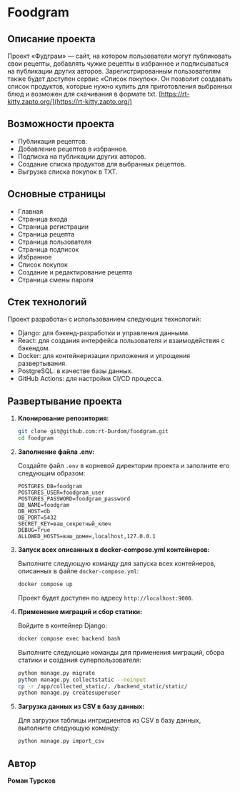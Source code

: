 # Foodgram

## Описание проекта

Проект «Фудграм» — сайт, на котором пользователи могут публиковать свои рецепты, добавлять чужие рецепты в избранное и подписываться на публикации других авторов. Зарегистрированным пользователям также будет доступен сервис «Список покупок». Он позволит создавать список продуктов, которые нужно купить для приготовления выбранных блюд и возможен для скачивания в формате txt.
[https://rt-kitty.zapto.org/](https://rt-kitty.zapto.org/)
## Возможности проекта

- Публикация рецептов.
- Добавление рецептов в избранное.
- Подписка на публикации других авторов.
- Создание списка продуктов для выбранных рецептов.
- Выгрузка списка покупок в TXT.

## Основные страницы

- Главная
- Страница входа
- Страница регистрации
- Страница рецепта
- Страница пользователя
- Страница подписок
- Избранное
- Список покупок
- Создание и редактирование рецепта
- Страница смены пароля

## Стек технологий

Проект разработан с использованием следующих технологий:

- Django: для бэкенд-разработки и управления данными.
- React: для создания интерфейса пользователя и взаимодействия с бэкендом.
- Docker: для контейнеризации приложения и упрощения развертывания.
- PostgreSQL: в качестве базы данных.
- GitHub Actions: для настройки CI/CD процесса.

## Развертывание проекта

1. **Клонирование репозитория:**

    ```bash
    git clone git@github.com:rt-Durdom/foodgram.git
    cd foodgram
    ```

2. **Заполнение файла .env:**

    Создайте файл `.env` в корневой директории проекта и заполните его следующим образом:

    ```plaintext
    POSTGRES_DB=foodgram
    POSTGRES_USER=foodgram_user
    POSTGRES_PASSWORD=foodgram_password
    DB_NAME=foodgram
    DB_HOST=db
    DB_PORT=5432
    SECRET_KEY=ваш_секретный_ключ
    DEBUG=True
    ALLOWED_HOSTS=ваш_домен,localhost,127.0.0.1
    ```

3. **Запуск всех описанных в docker-compose.yml контейнеров:**

    Выполните следующую команду для запуска всех контейнеров, описанных в файле `docker-compose.yml`:

    ```bash
    docker compose up
    ```

    Проект будет доступен по адресу `http://localhost:9000`.

4. **Применение миграций и сбор статики:**

    Войдите в контейнер Django:

    ```bash
    docker compose exec backend bash
    ```

    Выполните следующие команды для применения миграций, сбора статики и создания суперпользователя:

    ```bash
    python manage.py migrate
    python manage.py collectstatic --noinput
    cp -r /app/collected_static/. /backend_static/static/
    python manage.py createsuperuser
    ```

5. **Загрузка данных из CSV в базу данных:**

    Для загрузки таблицы ингридиентов из CSV в базу данных, выполните следующую команду:

    ```bash
    python manage.py import_csv
    ```

## Автор

**Роман Турсков**